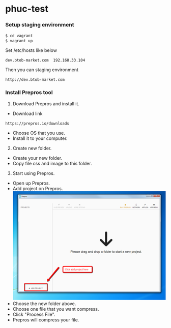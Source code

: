 phuc-test
=========


### Setup staging environment

```
$ cd vagrant
$ vagrant up
```


Set /etc/hosts like below

```
dev.btob-market.com  192.168.33.104
```

Then you can staging environment

```
http://dev.btob-market.com
```


### Install Prepros tool

1.	Download Prepros and install it.

-	Download link

```
https://prepros.io/downloads
```

-	Choose OS that you use.
-	Install it to your computer.

2.	Create new folder.

-	Create your new folder.
-	Copy file css and image to this folder.

3.	Start using Prepros.

-	Open up Prepros.
-	Add project on Prepros.
![](img/add_project.png)
-	Choose the new folder above.
-	Choose one file that you want compress.
-	Click "Process File".
-	Prepros will compress your file.